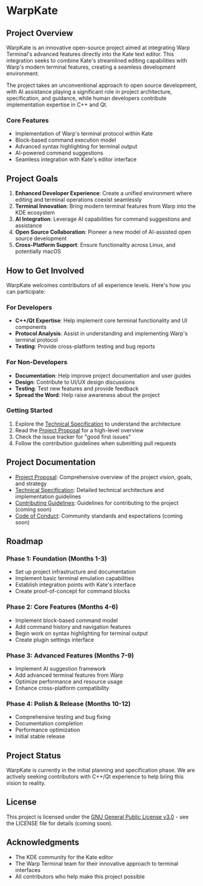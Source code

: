 # WarpKate

## Project Overview

WarpKate is an innovative open-source project aimed at integrating Warp Terminal's advanced features directly into the Kate text editor. This integration seeks to combine Kate's streamlined editing capabilities with Warp's modern terminal features, creating a seamless development environment.

The project takes an unconventional approach to open source development, with AI assistance playing a significant role in project architecture, specification, and guidance, while human developers contribute implementation expertise in C++ and Qt.

### Core Features

- Implementation of Warp's terminal protocol within Kate
- Block-based command execution model
- Advanced syntax highlighting for terminal output
- AI-powered command suggestions
- Seamless integration with Kate's editor interface

## Project Goals

1. **Enhanced Developer Experience**: Create a unified environment where editing and terminal operations coexist seamlessly
2. **Terminal Innovation**: Bring modern terminal features from Warp into the KDE ecosystem
3. **AI Integration**: Leverage AI capabilities for command suggestions and assistance
4. **Open Source Collaboration**: Pioneer a new model of AI-assisted open source development
5. **Cross-Platform Support**: Ensure functionality across Linux, and potentially macOS

## How to Get Involved

WarpKate welcomes contributors of all experience levels. Here's how you can participate:

### For Developers

- **C++/Qt Expertise**: Help implement core terminal functionality and UI components
- **Protocol Analysis**: Assist in understanding and implementing Warp's terminal protocol
- **Testing**: Provide cross-platform testing and bug reports

### For Non-Developers

- **Documentation**: Help improve project documentation and user guides
- **Design**: Contribute to UI/UX design discussions
- **Testing**: Test new features and provide feedback
- **Spread the Word**: Help raise awareness about the project

### Getting Started

1. Explore the [Technical Specification](TechnicalSpecification.md) to understand the architecture
2. Read the [Project Proposal](ProjectProposal.md) for a high-level overview
3. Check the issue tracker for "good first issues"
4. Follow the contribution guidelines when submitting pull requests

## Project Documentation

- [Project Proposal](ProjectProposal.md): Comprehensive overview of the project vision, goals, and strategy
- [Technical Specification](TechnicalSpecification.md): Detailed technical architecture and implementation guidelines
- [Contributing Guidelines](CONTRIBUTING.md): Guidelines for contributing to the project (coming soon)
- [Code of Conduct](CODE_OF_CONDUCT.md): Community standards and expectations (coming soon)

## Roadmap

### Phase 1: Foundation (Months 1-3)
- Set up project infrastructure and documentation
- Implement basic terminal emulation capabilities
- Establish integration points with Kate's interface
- Create proof-of-concept for command blocks

### Phase 2: Core Features (Months 4-6)
- Implement block-based command model
- Add command history and navigation features
- Begin work on syntax highlighting for terminal output
- Create plugin settings interface

### Phase 3: Advanced Features (Months 7-9)
- Implement AI suggestion framework
- Add advanced terminal features from Warp
- Optimize performance and resource usage
- Enhance cross-platform compatibility

### Phase 4: Polish & Release (Months 10-12)
- Comprehensive testing and bug fixing
- Documentation completion
- Performance optimization
- Initial stable release

## Project Status

WarpKate is currently in the initial planning and specification phase. We are actively seeking contributors with C++/Qt experience to help bring this vision to reality.

## License

This project is licensed under the [GNU General Public License v3.0](LICENSE) - see the LICENSE file for details (coming soon).

## Acknowledgments

- The KDE community for the Kate editor
- The Warp Terminal team for their innovative approach to terminal interfaces
- All contributors who help make this project possible


